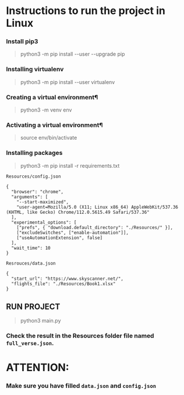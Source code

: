 # Instructions to run the project in Linux

### Install pip3

> python3 -m pip install --user --upgrade pip

### Installing virtualenv

> python3 -m pip install --user virtualenv

### Creating a virtual environment¶

> python3 -m venv env

### Activating a virtual environment¶

> source env/bin/activate

### Installing packages

> python3 -m pip install -r requirements.txt

`Resources/config.json`

```
{
  "browser": "chrome",
  "arguments": [
    "--start-maximized",
    "user-agent=Mozilla/5.0 (X11; Linux x86_64) AppleWebKit/537.36 (KHTML, like Gecko) Chrome/112.0.5615.49 Safari/537.36"
  ],
  "experimental_options": [
    ["prefs", { "download.default_directory": "./Resources/" }],
    ["excludeSwitches", ["enable-automation"]],
    ["useAutomationExtension", false]
  ],
  "wait_time": 10
}
```

`Resrouces/data.json`

```
{
  "start_url": "https://www.skyscanner.net/",
  "flights_file": "./Resources/Book1.xlsx"
}
```

## RUN PROJECT

> python3 main.py

### Check the result in the Resources folder file named `full_verse.json`.

# ATTENTION:

### Make sure you have filled `data.json` and `config.json`
